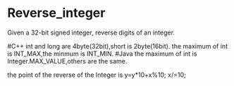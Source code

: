 # Reverse_integer
Given a 32-bit signed integer, reverse digits of an integer.

#C++
int and long are 4byte(32bit),short is 2byte(16bit).
the maximum of int is INT_MAX,the minmum is INT_MIN.
#Java
the maximum of int is Integer.MAX_VALUE,others are the same.

the point of the reverse of the Integer is 
y=y*10+x%10;
x/=10;
